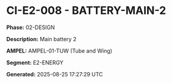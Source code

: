# CI-E2-008 - BATTERY-MAIN-2

**Phase:** 02-DESIGN

**Description:** Main battery 2

**AMPEL:** AMPEL-01-TUW (Tube and Wing)

**Segment:** E2-ENERGY

**Generated:** 2025-08-25 17:27:29 UTC
